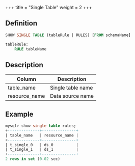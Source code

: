 +++
title = "Single Table"
weight = 2
+++

## Definition

```sql
SHOW SINGLE TABLE (tableRule | RULES) [FROM schemaName]

tableRule:
    RULE tableName
```

## Description

| Column        | Description        |
| ------------- | -------------------|
| table_name    | Single table name  |
| resource_name | Data source name   |

## Example

```sql
mysql> show single table rules;
+--------------+---------------+
| table_name   | resource_name |
+--------------+---------------+
| t_single_0   | ds_0          |
| t_single_1   | ds_1          |
+--------------+---------------+
2 rows in set (0.02 sec)
```
